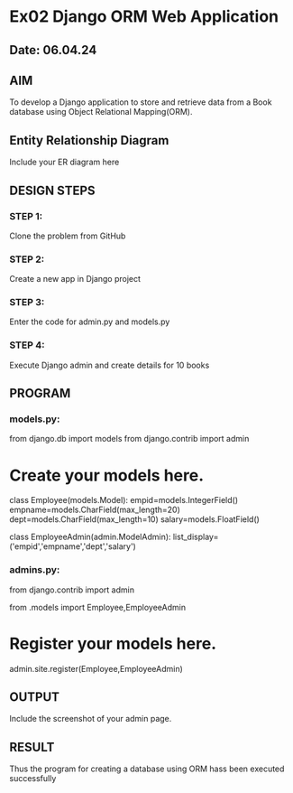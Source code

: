 # Ex02 Django ORM Web Application
## Date: 06.04.24

## AIM
To develop a Django application to store and retrieve data from a Book database using Object Relational Mapping(ORM).

## Entity Relationship Diagram

Include your ER diagram here

## DESIGN STEPS

### STEP 1:
Clone the problem from GitHub

### STEP 2:
Create a new app in Django project

### STEP 3:
Enter the code for admin.py and models.py

### STEP 4:
Execute Django admin and create details for 10 books

## PROGRAM
### models.py:
from django.db import models
from django.contrib import admin
# Create your models here.
class Employee(models.Model):
    empid=models.IntegerField()
    empname=models.CharField(max_length=20)
    dept=models.CharField(max_length=10)
    salary=models.FloatField()

class EmployeeAdmin(admin.ModelAdmin):
    list_display=('empid','empname','dept','salary')

### admins.py:
from django.contrib import admin

from .models import Employee,EmployeeAdmin
# Register your models here.
admin.site.register(Employee,EmployeeAdmin)

## OUTPUT

Include the screenshot of your admin page.


## RESULT
Thus the program for creating a database using ORM hass been executed successfully
